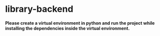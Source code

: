 ﻿# library-backend
#### Please create a virtual environment in python and run the project while installing the dependencies inside the virtual environment.
